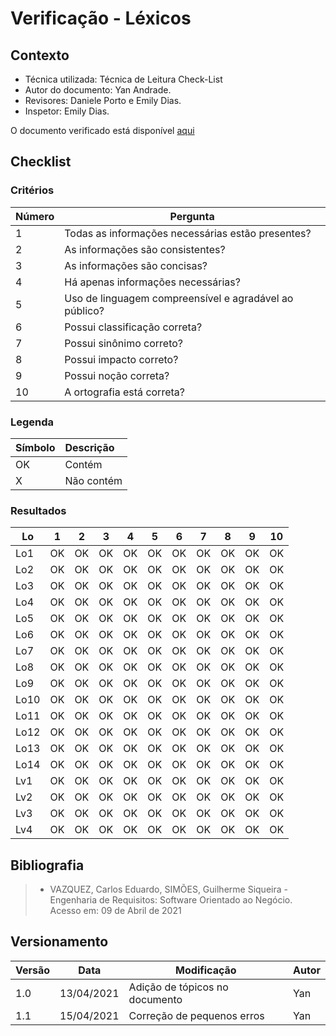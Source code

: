 # Verificação - Léxicos

## Contexto

- Técnica utilizada: Técnica de Leitura Check-List
- Autor do documento: Yan Andrade.
- Revisores: Daniele Porto e Emily Dias.
- Inspetor: Emily Dias.

O documento verificado está disponível [aqui](https://requisitos-de-software.github.io/2020.2-CarteiraDigitalTransito/modelagem/lexico/)


## Checklist
### Critérios 

|Número|Pergunta|
| ---- | ------ |
| 1 | Todas as informações necessárias estão presentes? |
| 2 | As informações são consistentes? |
| 3 | As informações são concisas? |
| 4 | Há apenas informações necessárias? | 
| 5 | Uso de linguagem compreensível e agradável ao público? |
| 6	| Possui classificação correta?|
| 7	| Possui sinônimo correto?|	
| 8 | Possui impacto correto?|	
| 9	| Possui noção correta?|	
| 10| A ortografia está correta?|

### Legenda

|Símbolo|Descrição|
|:-|:-|
|OK|Contém|
|X|Não contém|

### Resultados

| Lo | 1 | 2 | 3 | 4 | 5 | 6 | 7 | 8 | 9 | 10 |
| -- | -- | -- | --| -- | -- | -- | -- | -- | -- | -- | 
| Lo1 | OK | OK | OK | OK | OK | OK | OK | OK | OK | OK | 
| Lo2 | OK | OK | OK | OK | OK | OK | OK | OK | OK | OK | 
| Lo3 | OK | OK | OK | OK | OK | OK | OK | OK | OK | OK | 
| Lo4 | OK | OK | OK | OK | OK | OK | OK | OK | OK | OK | 
| Lo5 | OK | OK | OK | OK | OK | OK | OK | OK | OK | OK | 
| Lo6 | OK | OK | OK | OK | OK | OK | OK | OK | OK | OK | 
| Lo7 | OK | OK | OK | OK | OK | OK | OK | OK | OK | OK | 
| Lo8 | OK | OK | OK | OK | OK | OK | OK | OK | OK | OK | 
| Lo9 | OK | OK | OK | OK | OK | OK | OK | OK | OK | OK | 
| Lo10 | OK | OK | OK | OK | OK | OK | OK | OK | OK | OK | 
| Lo11 | OK | OK | OK | OK | OK | OK | OK | OK | OK | OK | 
| Lo12 | OK | OK | OK | OK | OK | OK | OK | OK | OK | OK | 
| Lo13 | OK | OK | OK | OK | OK | OK | OK | OK | OK | OK | 
| Lo14 | OK | OK | OK | OK | OK | OK | OK | OK | OK | OK | 
| Lv1 | OK | OK | OK | OK | OK | OK | OK | OK | OK | OK | 
| Lv2 | OK | OK | OK | OK | OK | OK | OK | OK | OK | OK | 
| Lv3 | OK | OK | OK | OK | OK | OK | OK | OK | OK | OK | 
| Lv4 | OK | OK | OK | OK | OK | OK | OK | OK | OK | OK | 

## Bibliografia

> - VAZQUEZ, Carlos Eduardo, SIMÕES, Guilherme Siqueira - Engenharia de Requisitos: Software Orientado ao Negócio. Acesso em: 09 de Abril de 2021

## Versionamento
| Versão | Data | Modificação | Autor |
|--|--|--|--|
| 1.0 | 13/04/2021 | Adição de tópicos no documento | Yan |
| 1.1 | 15/04/2021 | Correção de pequenos erros | Yan |